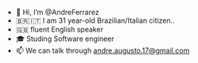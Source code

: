 - 👋 Hi, I’m @AndreFerrarez
- 🇧🇷🇮🇹 I am 31 year-old Brazilian/Italian citizen..
- 🇬🇧 fluent English speaker 
- 🎓 Studing Software engineer 
- 📫 We can talk through andre.augusto.17@gmail.com

<!---
AndreFerrarez/AndreFerrarez is a ✨ special ✨ repository because its `README.md` (this file) appears on your GitHub profile.
You can click the Preview link to take a look at your changes.
--->
